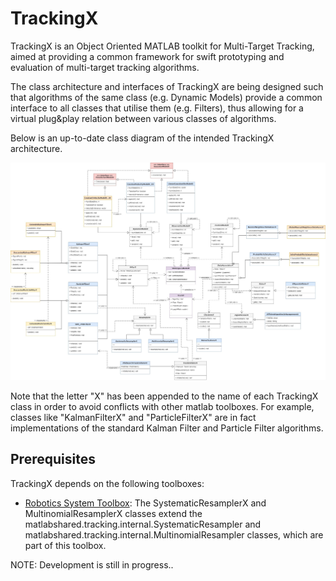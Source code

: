 # TrackingX

TrackingX is an Object Oriented MATLAB toolkit for Multi-Target Tracking, aimed at providing a common framework for swift prototyping and evaluation of multi-target tracking algorithms.  

The class architecture and interfaces of TrackingX are being designed such that algorithms of the same class (e.g. Dynamic Models) provide a common interface to all classes that utilise them (e.g. Filters), thus allowing for a virtual plug&play relation between various classes of algorithms.

Below is an up-to-date class diagram of the intended TrackingX architecture.

![Class Diagram so far...](./_docs/TrackingX%20Class%20diagram%20(draft).jpg)

Note that the letter "X" has been appended to the name of each TrackingX class in order to avoid conflicts with other matlab toolboxes. For example, classes like "KalmanFilterX" and "ParticleFilterX" are in fact implementations of the standard Kalman Filter and Particle Filter algorithms.

Prerequisites
-------------
TrackingX depends on the following toolboxes:
* [Robotics System Toolbox](https://uk.mathworks.com/products/robotics.html?s_tid=AO_PR_info):
    The SystematicResamplerX and MultinomialResamplerX classes extend the matlabshared.tracking.internal.SystematicResampler and matlabshared.tracking.internal.MultinomialResampler classes, which are part of this toolbox.

NOTE: Development is still in progress.. 